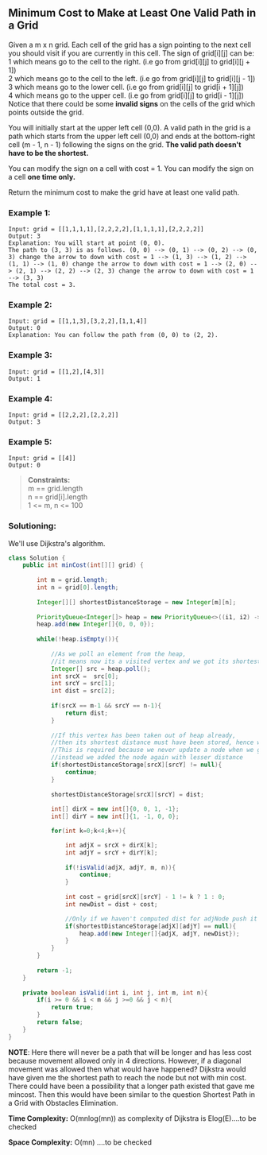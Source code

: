 ## Minimum Cost to Make at Least One Valid Path in a Grid

Given a m x n grid. Each cell of the grid has a sign pointing to the next cell you should visit if you are currently in this cell. The sign of grid[i][j] can be:  
1 which means go to the cell to the right. (i.e go from grid[i][j] to grid[i][j + 1])  
2 which means go to the cell to the left. (i.e go from grid[i][j] to grid[i][j - 1])  
3 which means go to the lower cell. (i.e go from grid[i][j] to grid[i + 1][j])  
4 which means go to the upper cell. (i.e go from grid[i][j] to grid[i - 1][j])  
Notice that there could be some **invalid signs** on the cells of the grid which points outside the grid.  

You will initially start at the upper left cell (0,0). A valid path in the grid is a path which starts from the upper left cell (0,0) and ends at the bottom-right cell (m - 1, n - 1) following the signs on the grid. **The valid path doesn't have to be the shortest.**  

You can modify the sign on a cell with cost = 1. You can modify the sign on a cell **one time only.**

Return the minimum cost to make the grid have at least one valid path.  


### Example 1:
```
Input: grid = [[1,1,1,1],[2,2,2,2],[1,1,1,1],[2,2,2,2]]
Output: 3
Explanation: You will start at point (0, 0).
The path to (3, 3) is as follows. (0, 0) --> (0, 1) --> (0, 2) --> (0, 3) change the arrow to down with cost = 1 --> (1, 3) --> (1, 2) --> (1, 1) --> (1, 0) change the arrow to down with cost = 1 --> (2, 0) --> (2, 1) --> (2, 2) --> (2, 3) change the arrow to down with cost = 1 --> (3, 3)
The total cost = 3.
```

### Example 2:
```
Input: grid = [[1,1,3],[3,2,2],[1,1,4]]
Output: 0
Explanation: You can follow the path from (0, 0) to (2, 2).
```

### Example 3:
```
Input: grid = [[1,2],[4,3]]
Output: 1
```

### Example 4:
```
Input: grid = [[2,2,2],[2,2,2]]
Output: 3
```

### Example 5:
```
Input: grid = [[4]]
Output: 0
```

> **Constraints:**    
> m == grid.length  
> n == grid[i].length  
> 1 <= m, n <= 100    


 ### Solutioning:
We'll use Dijkstra's algorithm. 

```java
class Solution {
    public int minCost(int[][] grid) {
        
        int m = grid.length;
        int n = grid[0].length;
        
        Integer[][] shortestDistanceStorage = new Integer[m][n];
        
        PriorityQueue<Integer[]> heap = new PriorityQueue<>((i1, i2) -> i1[2] - i2[2]);
        heap.add(new Integer[]{0, 0, 0});
        
        while(!heap.isEmpty()){
            
            //As we poll an element from the heap, 
            //it means now its a visited vertex and we got its shortest distance
            Integer[] src = heap.poll();
            int srcX =  src[0];
            int srcY = src[1];
            int dist = src[2];
            
            if(srcX == m-1 && srcY == n-1){
                return dist;
            }
            
            //If this vertex has been taken out of heap already, 
            //then its shortest distance must have been stored, hence we skip this 
            //This is required because we never update a node when we get less distance, 
            //instead we added the node again with lesser distance
            if(shortestDistanceStorage[srcX][srcY] != null){
                continue;
            }
            
            shortestDistanceStorage[srcX][srcY] = dist;
            
            int[] dirX = new int[]{0, 0, 1, -1};
            int[] dirY = new int[]{1, -1, 0, 0};

            for(int k=0;k<4;k++){

                int adjX = srcX + dirX[k];
                int adjY = srcY + dirY[k];
                
                if(!isValid(adjX, adjY, m, n)){
                    continue;
                }
                
                int cost = grid[srcX][srcY] - 1 != k ? 1 : 0;
                int newDist = dist + cost;

                //Only if we haven't computed dist for adjNode push it in heap
                if(shortestDistanceStorage[adjX][adjY] == null){
                    heap.add(new Integer[]{adjX, adjY, newDist});
                }
            }   
        }
        
        return -1;        
    }
    
    private boolean isValid(int i, int j, int m, int n){
        if(i >= 0 && i < m && j >=0 && j < n){
            return true;
        }
        return false;
    }
}
```  
**NOTE**: Here there will never be a path that will be longer and has less cost because movement allowed only in 4 directions. However, if a diagonal movement was allowed then what would have happened? Dijkstra would have given me the shortest path to reach the node but not with min cost. There could have been a possibility that a longer path existed that gave me mincost. Then this would have been similar to the question Shortest Path in a Grid with Obstacles Elimination.

**Time Complexity:** O(mnlog(mn)) as complexity of Dijkstra is Elog(E)....to be checked      

**Space Complexity:** O(mn) ....to be checked   

